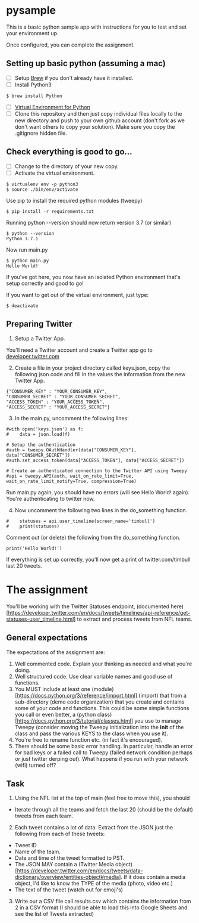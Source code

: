 # pysample
This is a basic python sample app with instructions for you to test and set your
environment up.

Once configured, you can complete the assignment.

## Setting up basic python (assuming a mac)

- [ ] Setup [Brew](https://brew.sh/) if you don't already have it installed.
- [ ] Install Python3

```
$ brew install Python
```

- [ ] [Virtual Environment for Python](https://virtualenv.pypa.io/en/latest/installation/)
- [ ] Clone this repository and then just copy individual files locally to the new directory and push to your own github account (don't fork as we don't want others to copy your solution). Make sure you copy the .gitignore hidden file.

## Check everything is good to go...

- [ ] Change to the directory of your new copy.
- [ ] Activate the virtual environment.

```
$ virtualenv env -p python3
$ source ./bin/env/activate
```

Use pip to install the required python modules (tweepy)

```
$ pip install -r requirements.txt
```

Running python --version should now return version 3.7 (or similar)

```
$ python --version
Python 3.7.1
```

Now run main.py

```
$ python main.py
Hello World!
```

If you've got here, you now have an isolated Python environment that's setup correctly and good to go!

If you want to get out of the virtual environment, just type:

```
$ deactivate
```

## Preparing Twitter

1. Setup a Twitter App.

You'll need a Twitter account and create a Twitter app go to [developer.twitter.com](https://developer.twitter.com/en/apps)

2. Create a file in your project directory called keys.json, copy the following json code and fill in the values the information from the new Twitter App.

```
{"CONSUMER_KEY" : "YOUR_CONSUMER_KEY",
"CONSUMER_SECRET" : "YOUR_CONSUMER_SECRET",
"ACCESS_TOKEN" : "YOUR_ACCESS_TOKEN",
"ACCESS_SECRET" : "YOUR_ACCESS_SECRET"}
```

3. In the main.py, uncomment the following lines:
```
#with open('keys.json') as f:
#    data = json.load(f)

# Setup the authentication
#auth = tweepy.OAuthHandler(data["CONSUMER_KEY"], data["CONSUMER_SECRET"])
#auth.set_access_token(data["ACCESS_TOKEN"], data["ACCESS_SECRET"])

# Create an authenticated connection to the Twitter API using Tweepy
#api = tweepy.API(auth, wait_on_rate_limit=True, wait_on_rate_limit_notify=True, compression=True)
```
Run main.py again, you should have no errors (will see Hello World! again).  You're authenticating to twitter now.

4. Now uncomment the following two lines in the do_something function.

```
#    statuses = api.user_timeline(screen_name='timbull')
#    print(statuses)
```
Comment out (or delete) the following from the do_something function.

```
print('Hello World!')
```
If everything is set up correctly, you'll now get a print of twitter.com/timbull last 20 tweets.

# The assignment

You'll be working with the Twitter Statuses endpoint, (documented here)[https://developer.twitter.com/en/docs/tweets/timelines/api-reference/get-statuses-user_timeline.html] to extract and process tweets from NFL teams.

## General expectations
The expectations of the assignment are:
1. Well commented code. Explain your thinking as needed and what you're doing.
2. Well structured code. Use clear variable names and good use of functions.
3. You MUST include at least one (module)[https://docs.python.org/3/reference/import.html] (import) that from a sub-directory (demo code organization) that you create and contains some of your code and functions. This could be some simple functions you call or even better, a (python class)[https://docs.python.org/3/tutorial/classes.html] you use to manage Tweepy (consider moving the Tweepy initialization into the __init__ of the class and pass the various KEYS to the class when you use it).
4. You're free to rename function etc. (in fact it's encouraged).  
5. There should be some basic error handling. In particular, handle an error for bad keys or a failed call to Tweepy (failed network condition perhaps or just twitter derping out). What happens if you run with your network (wifi) turned off?

## Task
1. Using the NFL list at the top of main (feel free to move this), you should
  * Iterate through all the teams and fetch the last 20 (should be the default) tweets from each team.
2. Each tweet contains a lot of data. Extract from the JSON just the following from each of these tweets:
  * Tweet ID
  * Name of the team.
  * Date and time of the tweet formatted to PST.
  * The JSON MAY contain a (Twitter Media object)[https://developer.twitter.com/en/docs/tweets/data-dictionary/overview/entities-object#media]. If it does contain a media object, I'd like to know the TYPE of the media (photo, video etc.)
  * The text of the tweet (watch out for emoji's)
3. Write our a CSV file call results.csv which contains the information from 2 in a CSV format (I should be able to load this into Google Sheets and see the list of Tweets extracted)

